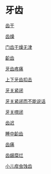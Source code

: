 # 牙齿[齿干](https://www.gmzyjc.com/search/result?wd=齿干)[齿燥](https://www.gmzyjc.com/search/result?wd=齿燥)[门齿干燥无津](https://www.gmzyjc.com/search/result?wd=门齿干燥无津)[齘齿](https://www.gmzyjc.com/search/result?wd=齘齿)[牙齿疼痛](https://www.gmzyjc.com/search/result?wd=牙齿疼痛)[上下牙齿扣击](https://www.gmzyjc.com/search/result?wd=上下牙齿扣击)[牙关紧闭](https://www.gmzyjc.com/search/result?wd=牙关紧闭)[牙关紧闭而不能说话](https://www.gmzyjc.com/search/result?wd=牙关紧闭而不能说话)[牙关噤闭](https://www.gmzyjc.com/search/result?wd=牙关噤闭)[齿迟](https://www.gmzyjc.com/search/result?wd=齿迟)[睡中齘齿](https://www.gmzyjc.com/search/result?wd=睡中齘齿)[齿痛](https://www.gmzyjc.com/search/result?wd=齿痛)[齿龈糜烂](https://www.gmzyjc.com/search/result?wd=齿龈糜烂)[小儿疳虫蚀齿](https://www.gmzyjc.com/search/result?wd=小儿疳虫蚀齿)